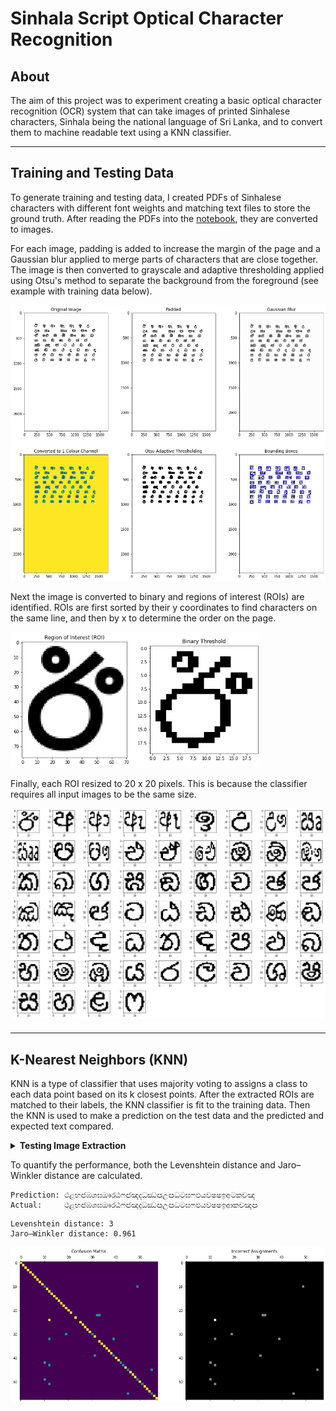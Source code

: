 # Sinhala Script Optical Character Recognition

## About
The aim of this project was to experiment creating a basic optical character recognition (OCR) system that can take images of printed Sinhalese characters, Sinhala being the national language of Sri Lanka, and to convert them to machine readable text using a KNN classifier.

---

## Training and Testing Data
To generate training and testing data, I created PDFs of Sinhalese characters with different font weights and matching text files to store the ground truth. After reading the PDFs into the [notebook](https://github.com/TomMakesThings/Sinhala-Optical-Character-Recognition/blob/main/SinhalaOCR.ipynb), they are converted to images.

For each image, padding is added to increase the margin of the page and a Gaussian blur applied to merge parts of characters that are close together. The image is then converted to grayscale and adaptive thresholding applied using Otsu's method to separate the background from the foreground (see example with training data below).

<a href="https://github.com/TomMakesThings/Sinhala-Optical-Character-Recognition/blob/main/SinhalaOCR.ipynb"><img src="https://github.com/TomMakesThings/Sinhala-Optical-Character-Recognition/blob/main/Images/Training-Image-Extraction.png" width=780></a>

Next the image is converted to binary and regions of interest (ROIs) are identified. ROIs are first sorted by their y coordinates to find characters on the same line, and then by x to determine the order on the page.

<a href="https://github.com/TomMakesThings/Sinhala-Optical-Character-Recognition/blob/main/SinhalaOCR.ipynb"><img src="https://github.com/TomMakesThings/Sinhala-Optical-Character-Recognition/blob/main/Images/Training-ROI-Threshold.png" width=400></a>

Finally, each ROI resized to 20 x 20 pixels. This is because the classifier requires all input images to be the same size.

<a href="https://github.com/TomMakesThings/Sinhala-Optical-Character-Recognition/blob/main/SinhalaOCR.ipynb"><img src="https://github.com/TomMakesThings/Sinhala-Optical-Character-Recognition/blob/main/Images/Training-ROIs.png"></a>

####

---

## K-Nearest Neighbors (KNN)
KNN is a type of classifier that uses majority voting to assigns a class to each data point based on its k closest points. After the extracted ROIs are matched to their labels, the KNN classifier is fit to the training data. Then the KNN is used to make a prediction on the test data and the predicted and expected text compared.

<details>
  <summary><b>Testing Image Extraction</b></summary>
  <a href="https://github.com/TomMakesThings/Sinhala-Optical-Character-Recognition/blob/main/SinhalaOCR.ipynb"><img src="https://github.com/TomMakesThings/Sinhala-Optical-Character-Recognition/blob/main/Images/Testing-Image-Extraction.png" width=800></a>
</details>

To quantify the performance, both the Levenshtein distance and Jaro–Winkler distance are calculated.
```
Prediction: ථළභඦඹශඝඖරඨෆඦඤදධඣඏඋඏධටඝෆඵයවෂෂඉඅටකචඤ
Actual:     ථළභඦඹශඝඖරඨෆඦඤදධඣඏඋඏධටඝෆඵයවෂෂඉආකචඤඏ
```

```
Levenshtein distance: 3
Jaro–Winkler distance: 0.961
```

<a href="https://github.com/TomMakesThings/Sinhala-Optical-Character-Recognition/blob/main/SinhalaOCR.ipynb"><img src="https://github.com/TomMakesThings/Sinhala-Optical-Character-Recognition/blob/main/Images/Confusion-Matrix.png" width=800></a>
